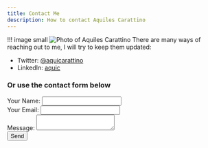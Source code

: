```yaml
---
title: Contact Me
description: How to contact Aquiles Carattino
---
```


!!! image small
    ![Photo of Aquiles Carattino](/images/WCVK4883.jpg)
There are many ways of reaching out to me, I will try to keep them updated:

- Twitter: [@aquicarattino](https://www.twitter.com/aquicarattino)
- LinkedIn: [aquic](http://linkedin.com/u/aquic)

### Or use the contact form below
<div class="max-w-sm flex items-center justify-center">
<form name="contact" method="POST" data-netlify="true" class="w-full bg-white shadow-md rounded px-8 pt-6 pb-8 mb-4">
<div class="mb-4">
<label class="block text-gray-700 text-sm font-bold mb-2">Your Name:</label>
<input type="text" name="name"
class="shadow appearance-none border rounded w-full py-2 px-3 text-gray-700 leading-tight focus:outline-none focus:shadow-outline" />
</div>
<div class="mb-4">
<label class="block text-gray-700 text-sm font-bold mb-2">Your Email:</label>
<input type="email" name="email"
class="shadow appearance-none border rounded w-full py-2 px-3 text-gray-700 leading-tight focus:outline-none focus:shadow-outline" />
</div>
<div class="mb-4">
<label class="block text-gray-700 text-sm font-bold mb-2">Message:</label> 
<textarea class="shadow appearance-none border rounded w-full py-2 px-3 text-gray-700 leading-tight focus:outline-none focus:shadow-outline"
name="message"></textarea>
</div>
<div class="mb-4">
<button id="submit" type="submit"
class="bg-green-500 hover:bg-green-700 text-white font-bold py-2 px-4 rounded focus:outline-none focus:shadow-outline">Send</button>
</div>
</form>
</div>